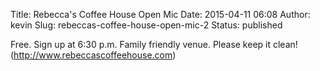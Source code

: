 Title: Rebecca's Coffee House Open Mic
Date: 2015-04-11 06:08
Author: kevin
Slug: rebeccas-coffee-house-open-mic-2
Status: published

Free. Sign up at 6:30 p.m. Family friendly venue. Please keep it clean! (http://www.rebeccascoffeehouse.com)
